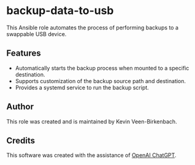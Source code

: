 # backup-data-to-usb

This Ansible role automates the process of performing backups to a swappable USB device.

## Features

- Automatically starts the backup process when mounted to a specific destination.
- Supports customization of the backup source path and destination.
- Provides a systemd service to run the backup script.

## Author

This role was created and is maintained by Kevin Veen-Birkenbach.

## Credits

This software was created with the assistance of [OpenAI ChatGPT](https://chat.openai.com/share/a75ca771-d8a4-4b75-9912-c515ba371ae4).